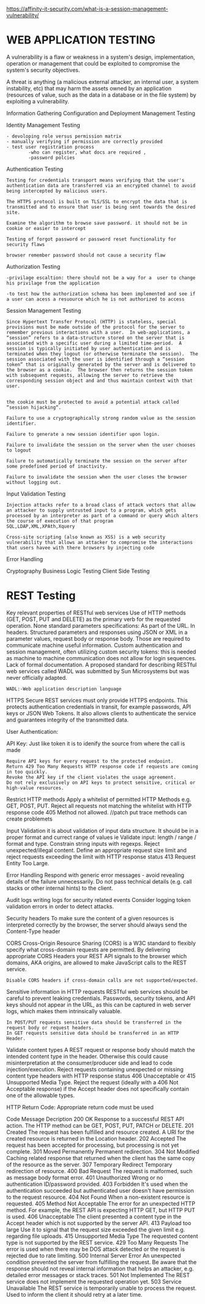 https://affinity-it-security.com/what-is-a-session-management-vulnerability/

# WEB APPLICATION TESTING

A vulnerability is a flaw or weakness in a system's design, implementation, operation or management that could be exploited to compromise the system's security objectives.

A threat is anything (a malicious external attacker, an internal user, a system instability, etc) that may harm the assets owned by an application (resources of value, such as the data in a database or in the file system) by exploiting a vulnerability.

Information Gathering
Configuration and Deployment Management Testing


Identity Management Testing

	- devoloping role versus permission matrix
	- manually verifying if permission are correctly provided
	- test user registration process
			-who can register, what docs are required , 
			-password polcies
			
Authentication Testing

	Testing for credentials transport means verifying that the user's authentication data are transferred via an encrypted channel to avoid being intercepted by malicious users. 
	
	The HTTPS protocol is built on TLS/SSL to encrypt the data that is transmitted and to ensure that user is being sent towards the desired site.
	
	Examine the algorithm to browse save password. it should not be in cookie or easier to intercept
	
	Testing of forgot password or password reset functionality for security flaws
	
	browser remember password should not cause a security flaw
	
	
Authorization Testing

	-privilage escaltion: there should not be a way for a  user to change his privilage from the application
	
	-to test how the authorization schema has been implemented and see if a user can acess a resuource which he is not authorized to access
	
	
Session Management Testing

	Since Hypertext Transfer Protocol (HTTP) is stateless, special provisions must be made outside of the protocol for the server to remember previous interactions with a user.  In web-applications, a “session” refers to a data-structure stored on the server that is associated with a specific user during a limited time-period.  A session is typically initiated by user authentication and is terminated when they logout (or otherwise terminate the session).  The session associated with the user is identified through a “session token” that is originally generated by the server and is delivered to the browser as a cookie.  The browser then returns the session token with subsequent requests, allowing the server to retrieve the corresponding session object and and thus maintain context with that user.
	
	
	the cookie must be protected to avoid a potential attack called “session hijacking“.
	
	Failure to use a cryptographically strong random value as the session identifier. 
	
	Failure to generate a new session identifier upon login. 
	
	Failure to invalidate the session on the server when the user chooses to logout
	
	Failure to automatically terminate the session on the server after some predefined period of inactivity. 
	
	Failure to invalidate the session when the user closes the browser without logging out.
	
Input Validation Testing
	
	Injection attacks refer to a broad class of attack vectors that allow an attacker to supply untrusted input to a program, which gets processed by an interpreter as part of a command or query which alters the course of execution of that program
	SQL,LDAP,XML,XPAth,Xquery
	
	Cross-site scripting (also known as XSS) is a web security vulnerability that allows an attacker to compromise the interactions that users havee with there browsers by injecting code

Error Handling


Cryptography
Business Logic Testing
Client Side Testing


# REST Testing



Key relevant properties of RESTful web services
	Use of HTTP methods (GET, POST, PUT and DELETE) as the primary verb for the requested operation.
	None standard parameters specifications:
	As part of the URL.
	In headers.
	Structured parameters and responses using JSON or XML in a parameter values, request body or response body. Those are required to communicate machine useful information.
	Custom authentication and session management, often utilizing custom security tokens: this is needed as machine to machine communication does not allow for login sequences.
	Lack of formal documentation. A proposed standard for describing RESTful web services called WADL was submitted by Sun Microsystems but was never officially adapted.
	
	WADL:-Web application description language


HTTPS
	Secure REST services must only provide HTTPS endpoints. This protects authentication credentials in transit, for example passwords, API keys or JSON Web Tokens. It also allows clients to authenticate the service and guarantees integrity of the transmitted data.
	
User Authentication:

API Key: 
	Just like token it is to idenify the source from where the call is made
	
	Require API keys for every request to the protected endpoint.
	Return 429 Too Many Requests HTTP response code if requests are coming in too quickly.
	Revoke the API key if the client violates the usage agreement.
	Do not rely exclusively on API keys to protect sensitive, critical or high-value resources.

Restrict HTTP methods
	Apply a whitelist of permitted HTTP Methods e.g. GET, POST, PUT.
	Reject all requests not matching the whitelist with HTTP response code 405 Method not allowed.
	//patch put trace methods can create problemets
	
Input Validation
	it is about validation of input data structure. It should be in a proper format and currect range of values ie Validate input: length / range / format and type.
	Constrain string inputs with regexps.
	Reject unexpected/illegal content.
	Define an appropriate request size limit and reject requests exceeding the limit with HTTP response status 413 Request Entity Too Large.

Error Handling
	Respond with generic error messages - avoid revealing details of the failure unnecessarily.
	Do not pass technical details (e.g. call stacks or other internal hints) to the client.
	
Audit logs
	writing logs for security related events 
	Consider logging token validation errors in order to detect attacks.

Security headers 
	To make sure the content of a given resources is interpreted correctly by the browser, the server should always send the Content-Type header
	
CORS
	Cross-Origin Resource Sharing (CORS) is a W3C standard to flexibly specify what cross-domain requests are permitted. By delivering appropriate CORS Headers your REST API signals to the browser which domains, AKA origins, are allowed to make JavaScript calls to the REST service.

	Disable CORS headers if cross-domain calls are not supported/expected.
	
Sensitive information in HTTP requests
	RESTful web services should be careful to prevent leaking credentials. Passwords, security tokens, and API keys should not appear in the URL, as this can be captured in web server logs, which makes them intrinsically valuable.

	In POST/PUT requests sensitive data should be transferred in the request body or request headers.
	In GET requests sensitive data should be transferred in an HTTP Header.
	
Validate content types
	A REST request or response body should match the intended content type in the header. Otherwise this could cause misinterpretation at the consumer/producer side and lead to code injection/execution.
	Reject requests containing unexpected or missing content type headers with HTTP response status 406 Unacceptable or 415 Unsupported Media Type.
	Reject the request (ideally with a 406 Not Acceptable response) if the Accept header does not specifically contain one of the allowable types.
	
HTTP Return Code: Appropriate return code must be used 

Code	Message	Decription
200	OK	Response to a successful REST API action. The HTTP method can be GET, POST, PUT, PATCH or DELETE.
201	Created	The request has been fulfilled and resource created. A URI for the created resource is returned in the Location header.
202	Accepted	The request has been accepted for processing, but processing is not yet complete.
301	Moved Permanently	Permanent redirection.
304	Not Modified	Caching related response that returned when the client has the same copy of the resource as the server.
307	Temporary Redirect	Temporary redirection of resource.
400	Bad Request	The request is malformed, such as message body format error.
401	Unauthorized	Wrong or no authentication ID/password provided.
403	Forbidden	It's used when the authentication succeeded but authenticated user doesn't have permission to the request resource.
404	Not Found	When a non-existent resource is requested.
405	Method Not Acceptable	The error for an unexpected HTTP method. For example, the REST API is expecting HTTP GET, but HTTP PUT is used.
406	Unacceptable	The client presented a content type in the Accept header which is not supported by the server API.
413	Payload too large	Use it to signal that the request size exceeded the given limit e.g. regarding file uploads.
415	Unsupported Media Type	The requested content type is not supported by the REST service.
429	Too Many Requests	The error is used when there may be DOS attack detected or the request is rejected due to rate limiting.
500	Internal Server Error	An unexpected condition prevented the server from fulfilling the request. Be aware that the response should not reveal internal information that helps an attacker, e.g. detailed error messages or stack traces.
501	Not Implemented	The REST service does not implement the requested operation yet.
503	Service Unavailable	The REST service is temporarily unable to process the request. Used to inform the client it should retry at a later time.
